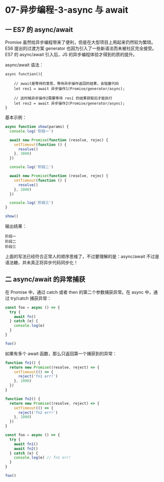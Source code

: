 # 07-异步编程-3-async 与 await

## 一 ES7 的 async/await

Promise 虽然给异步编程带来了便利，但是在大型项目上用起来仍然较为繁琐。ES6 提出的过渡方案 generator 也因为引入了一些新语法而未被社区完全接受。ES7 的 async/await 引入后，JS 的异步编程体验才得到的质的提升。

async/await 语法：

```
async function(){

    // await是等待的意思，等待异步操作返回的结果，会阻塞代码
    let res1 = await 异步操作1(Promise/generator/async);

    // 这时候异步操作2需要等待 res1 的结果获取后才能执行
    let res2 = await 异步操作2(Promise/generator/async);
}
```

基本示例：

```js
async function show(params) {
  console.log('阶段一')

  await new Promise(function (resolve, rejec) {
    setTimeout(function () {
      resolve()
    }, 3000)
  })

  console.log('阶段二')

  await new Promise(function (resolve, rejec) {
    setTimeout(function () {
      resolve()
    }, 2000)
  })

  console.log('阶段三')
}

show()
```

输出结果：

```
阶段一
阶段二
阶段三
```

上面的写法已经符合正常人的顺序思维了，不过要理解的是：async/await 不过是语法糖，并未真正将异步代码同步化！

## 二 async/await 的异常捕获

在 Promise 中，通过 catch 或者 then 的第二个参数捕获异常。在 async 中，通过 try/catch 捕获异常：

```js
const foo = async () => {
  try {
    await fn()
  } catch (e) {
    console.log(e)
  }
}

foo()
```

如果有多个 await 函数，那么只返回第一个捕获到的异常：

```js
function fn1() {
  return new Promise((resolve, reject) => {
    setTimeout(() => {
      reject('fn1 err!')
    }, 1000)
  })
}

function fn2() {
  return new Promise((resolve, reject) => {
    setTimeout(() => {
      reject('fn2 err!')
    }, 1000)
  })
}

const foo = async () => {
  try {
    await fn1()
    await fn2()
  } catch (e) {
    console.log(e) // fn1 err!
  }
}

foo()
```
